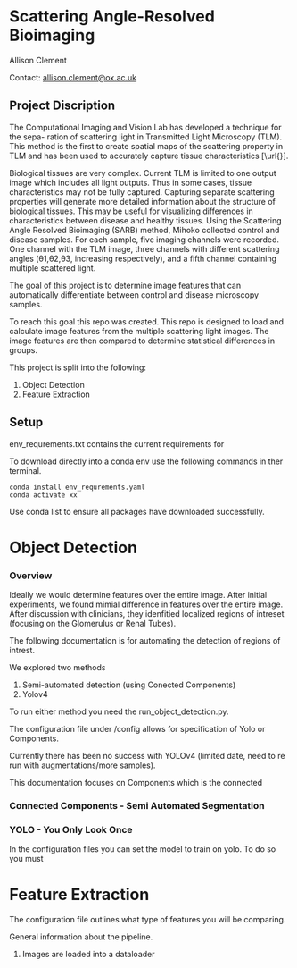# Scattering Angle-Resolved Bioimaging
Allison Clement

Contact: allison.clement@ox.ac.uk

## Project Discription
The Computational Imaging and Vision Lab has developed a technique for the sepa- ration of scattering light in Transmitted Light Microscopy (TLM). This method is the first to create spatial maps of the scattering property in TLM and has been used to accurately capture tissue characteristics [\url{}].

Biological tissues are very complex. Current TLM is limited to one output image which includes all light outputs. Thus in some cases, tissue characteristics may not be fully captured. Capturing separate scattering properties will generate more detailed information about the structure of biological tissues. This may be useful for visualizing differences in characteristics between disease and healthy tissues.
Using the Scattering Angle Resolved Bioimaging (SARB) method, Mihoko collected control and disease samples. For each sample, five imaging channels were recorded. One channel with the TLM image, three channels with different scattering angles (θ1,θ2,θ3, increasing respectively), and a fifth channel containing multiple scattered light.

The goal of this project is to determine image features that can automatically differentiate between control and disease microscopy samples.

To reach this goal this repo was created. This repo is designed to load and calculate image features from the multiple scattering light images. The image features are then compared to determine statistical differences in groups.

This project is split into the following: 
1. Object Detection
2. Feature Extraction

## Setup 
<!-- If you are downloading a new computer:

Description:	Ubuntu 22.04.5 LTS

 apt list --installed 'nvidia*'
470 driver installed

nvcc: NVIDIA (R) Cuda compiler driver
Copyright (c) 2005-2021 NVIDIA Corporation
Built on Thu_Nov_18_09:45:30_PST_2021
Cuda compilation tools, release 11.5, V11.5.119
Build cuda_11.5.r11.5/compiler.30672275_0 -->
<!-- 
pip3 install --pre torch torchvision torchaudio -f https://download.pytorch.org/whl/nightly/cu113/torch_nightly.htmlp
 -->

env_requrements.txt contains the current requirements for 

To download directly into a conda env use the following commands in ther terminal.

```
conda install env_requrements.yaml
conda activate xx
```

Use conda list to ensure all packages have downloaded successfully.


# Object Detection
### Overview 
Ideally we would determine features over the entire image. After initial experiments, we found mimial difference in features over the entire image. After discussion with clinicians, they idenfitied localized regions of intreset (focusing on the Glomerulus or Renal Tubes). 

The following documentation is for automating the detection of regions of intrest.

We explored two methods
1. Semi-automated detection (using Conected Components)
2. Yolov4

To run either method you need the run_object_detection.py.

The configuration file under /config allows for specification of Yolo or Components.

Currently there has been no success with YOLOv4 (limited date, need to re run with augmentations/more samples).

This documentation focuses on Components which is the connected

### Connected Components - Semi Automated Segmentation


### YOLO - You Only Look Once
In the configuration files you can set the model to train on yolo. To do so you must 




# Feature Extraction
The configuration file outlines what type of features you will be comparing. 

General information about the pipeline.
1. Images are loaded into a dataloader


<!-- NOTE:
Array sizes are 2048 by 2448. For annotations I resampeld to 2048 by 2048 for simplicity. Yolo annotations are per x,y ratio so the image size wont matter. -->







